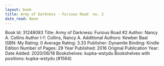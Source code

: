 ```yaml
---
layout: book
title: Army of Darkness - Furious Road  no. 2
date_read: None
---
```


Book Id: 31248083
Title: Army of Darkness: Furious Road #2
Author: Nancy A. Collins
Author l-f: Collins, Nancy A.
Additional Authors: Kewber Baal
ISBN: 
My Rating: 0
Average Rating: 3.33
Publisher: Dynamite
Binding: Kindle Edition
Number of Pages: 29
Year Published: 2016
Original Publication Year: 
Date Added: 2020/06/18
Bookshelves: kupka-wstydu
Bookshelves with positions: kupka-wstydu (#1564)

